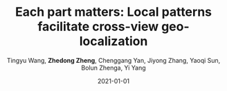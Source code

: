 ---
title: "Each part matters: Local patterns facilitate cross-view geo-localization"
collection: publications
permalink: /publication/2021-01-01-Each-part-matters-Local-patterns-facilitate-cross-view-geo-localization
date: 2021-01-01
doi: 
venue: 'IEEE Transactions on Circuits and Systems for Video Technology'
code: 'https://github.com/wtyhub/LPN'
author: 'Tingyu Wang,  <strong>Zhedong Zheng</strong>,  Chenggang Yan,  Jiyong Zhang,  Yaoqi Sun,  Bolun Zhenga,  Yi Yang'
citation: ' Tingyu Wang,  Zhedong Zheng,  Chenggang Yan,  Jiyong Zhang,  Yaoqi Sun,  Bolun Zhenga,  Yi Yang, &quot;Each part matters: Local patterns facilitate cross-view geo-localization.&quot; IEEE Transactions on Circuits and Systems for Video Technology, 2021.'
pub_year: '2021'
---